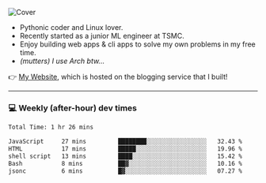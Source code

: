 ![Cover](https://i.imgur.com/BmnIp4h.jpg)

- Pythonic coder and Linux lover.
- Recently started as a junior ML engineer at TSMC.
- Enjoy building web apps & cli apps to solve my own problems in my free time.
- _(mutters) I use Arch btw..._

👉️ [My Website](https://whoosh.blog/@hank), which is hosted on the blogging service that I built!

---

### 💻 Weekly (after-hour) dev times

<!--START_SECTION:waka-->

```txt
Total Time: 1 hr 26 mins

JavaScript     27 mins         ████████░░░░░░░░░░░░░░░░░   32.43 %
HTML           17 mins         █████░░░░░░░░░░░░░░░░░░░░   19.96 %
shell script   13 mins         ████░░░░░░░░░░░░░░░░░░░░░   15.42 %
Bash           8 mins          ██▓░░░░░░░░░░░░░░░░░░░░░░   10.16 %
jsonc          6 mins          █▓░░░░░░░░░░░░░░░░░░░░░░░   07.27 %
```

<!--END_SECTION:waka-->
